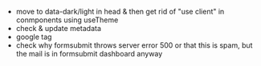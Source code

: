 - move to data-dark/light in head & then get rid of "use client" in conmponents using useTheme
- check & update metadata
- google tag
- check why formsubmit throws server error 500 or that this is spam, but the mail is in formsubmit dashboard anyway